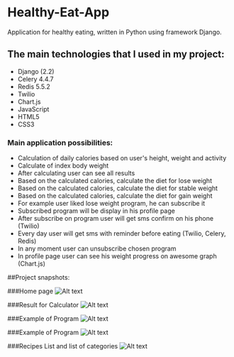 # Healthy-Eat-App
Application for healthy eating, written in Python using framework Django.


## The main technologies that I used in my project:
- Django (2.2)
- Celery 4.4.7
- Redis 5.5.2
- Twilio 
- Chart.js 
- JavaScript
- HTML5
- CSS3

### Main application possibilities:
- Calculation of daily calories based on user's height, weight and activity
- Calculate of index body weight 
- After calculating user can see all results 
- Based on the calculated calories, calculate the diet for lose weight
- Based on the calculated calories, calculate the diet for stable weight
- Based on the calculated calories, calculate the diet for gain weight
- For example user liked lose weight program, he can subscribe it
- Subscribed program will be display in his profile page
- After subscribe on program user will get sms confirm on his phone (Twilio)
- Every day user will get sms with reminder before eating (Twilio, Celery, Redis)
- In any moment user can unsubscribe chosen program 
- In profile page user can see his weight progress on awesome graph (Chart.js)

##Project snapshots:

###Home page
![Alt text](\C:\Users\lenovo\Desktop\screens\home.png?raw=true "Optional Title")

###Result for Calculator
![Alt text](\C:\Users\lenovo\Desktop\screens\res.png?raw=true "Optional Title")

###Example of Program
![Alt text](\C:\Users\lenovo\Desktop\screens\program.png?raw=true "Optional Title")

###Example of Program
![Alt text](\C:\Users\lenovo\Desktop\screens\program1.png?raw=true "Optional Title")

###Recipes List and list of categories
![Alt text](\C:\Users\lenovo\Desktop\screens\recipes.png?raw=true "Optional Title")

